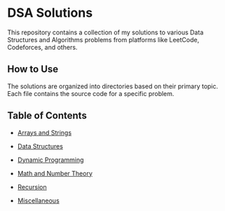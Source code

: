 # DSA Solutions

This repository contains a collection of my solutions to various Data Structures and Algorithms problems from platforms like LeetCode, Codeforces, and others.

## How to Use

The solutions are organized into directories based on their primary topic. Each file contains the source code for a specific problem.

## Table of Contents

*   [Arrays and Strings](./solutions/ArraysAndStrings)
*   [Data Structures](./solutions/DataStructures)
*   [Dynamic Programming](./solutions/DynamicProgramming)

*   [Math and Number Theory](./solutions/MathAndNumberTheory)
*   [Recursion](./solutions/Recursion)
*   [Miscellaneous](./solutions/Miscellaneous)
